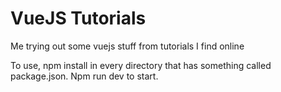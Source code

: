 # VueJS Tutorials
Me trying out some vuejs stuff from tutorials I find online
 

To use, npm install in every directory that has something called package.json. Npm run dev to start.
